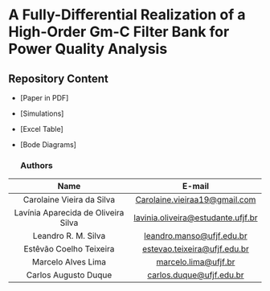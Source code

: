 # A Fully-Differential Realization of a High-Order Gm-C Filter Bank for Power Quality Analysis

## Repository Content

* [Paper in PDF]
* [Simulations]
* [Excel Table]
* [Bode Diagrams]

  ### Authors

| Name | E-mail|
| :---:  | :---: |
| Carolaine Vieira da Silva | Carolaine.vieiraa19@gmail.com |
| Lavínia Aparecida de Oliveira Silva | lavinia.oliveira@estudante.ufjf.br |
| Leandro R. M. Silva | leandro.manso@ufjf.edu.br |
| Estêvão Coelho Teixeira | estevao.teixeira@ufjf.edu.br |
| Marcelo Alves Lima | marcelo.lima@ufjf.br |
| Carlos Augusto Duque | carlos.duque@ufjf.edu.br |
